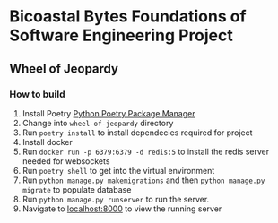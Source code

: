 # Bicoastal Bytes Foundations of Software Engineering Project
## Wheel of Jeopardy

### How to build
1. Install Poetry [Python Poetry Package Manager](https://python-poetry.org/docs/master/)
2. Change into `wheel-of-jeopardy` directory
3. Run `poetry install` to install dependecies required for project
4. Install docker
5. Run `docker run -p 6379:6379 -d redis:5` to install the redis server needed for websockets
6. Run `poetry shell` to get into the virtual environment
7. Run `python manage.py makemigrations` and then `python manage.py migrate` to populate database
8. Run `python manage.py runserver` to run the server.
9. Navigate to [localhost:8000](http://localhost:8000) to view the running server